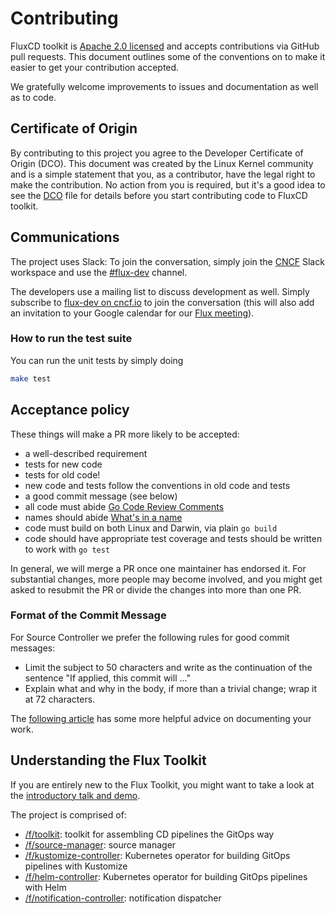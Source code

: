 # Contributing

FluxCD toolkit is [Apache 2.0 licensed](LICENSE) and accepts contributions
via GitHub pull requests. This document outlines some of the conventions on
to make it easier to get your contribution accepted.

We gratefully welcome improvements to issues and documentation as well as to
code.

## Certificate of Origin

By contributing to this project you agree to the Developer Certificate of
Origin (DCO). This document was created by the Linux Kernel community and is a
simple statement that you, as a contributor, have the legal right to make the
contribution. No action from you is required, but it's a good idea to see the
[DCO](DCO) file for details before you start contributing code to FluxCD
toolkit.

## Communications

The project uses Slack: To join the conversation, simply join the
[CNCF](https://slack.cncf.io/) Slack workspace and use the
[#flux-dev](https://cloud-native.slack.com/messages/flux-dev/) channel.

The developers use a mailing list to discuss development as well.
Simply subscribe to [flux-dev on cncf.io](https://lists.cncf.io/g/cncf-flux-dev)
to join the conversation (this will also add an invitation to your
Google calendar for our [Flux
meeting](https://docs.google.com/document/d/1l_M0om0qUEN_NNiGgpqJ2tvsF2iioHkaARDeh6b70B0/edit#)).

### How to run the test suite

You can run the unit tests by simply doing

```bash
make test
```

## Acceptance policy

These things will make a PR more likely to be accepted:

- a well-described requirement
- tests for new code
- tests for old code!
- new code and tests follow the conventions in old code and tests
- a good commit message (see below)
- all code must abide [Go Code Review Comments](https://github.com/golang/go/wiki/CodeReviewComments)
- names should abide [What's in a name](https://talks.golang.org/2014/names.slide#1)
- code must build on both Linux and Darwin, via plain `go build`
- code should have appropriate test coverage and tests should be written
  to work with `go test`

In general, we will merge a PR once one maintainer has endorsed it.
For substantial changes, more people may become involved, and you might
get asked to resubmit the PR or divide the changes into more than one PR.

### Format of the Commit Message

For Source Controller we prefer the following rules for good commit messages:

- Limit the subject to 50 characters and write as the continuation
  of the sentence "If applied, this commit will ..."
- Explain what and why in the body, if more than a trivial change;
  wrap it at 72 characters.

The [following article](https://chris.beams.io/posts/git-commit/#seven-rules)
has some more helpful advice on documenting your work.

## Understanding the Flux Toolkit

If you are entirely new to the Flux Toolkit, you might want to take a look at the [introductory talk and demo](https://www.youtube.com/watch?v=qQBtSkgl7tI).

The project is comprised of:

- [/f/toolkit](https://github.com/fluxcd/toolkit): toolkit for assembling CD pipelines the GitOps way
- [/f/source-manager](https://github.com/fluxcd/source-controller): source manager
- [/f/kustomize-controller](https://github.com/fluxcd/kustomize-controller): Kubernetes operator for building GitOps pipelines with Kustomize
- [/f/helm-controller](https://github.com/fluxcd/helm-controller): Kubernetes operator for building GitOps pipelines with Helm
- [/f/notification-controller](https://github.com/fluxcd/notification-controller): notification dispatcher
